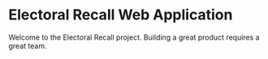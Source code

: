 # Electoral Recall Web Application

Welcome to the Electoral Recall project. Building a great product requires a great team.
